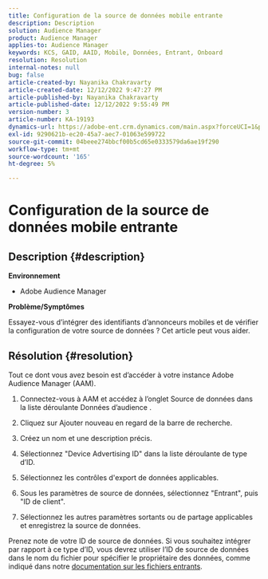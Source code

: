 ```yaml
---
title: Configuration de la source de données mobile entrante
description: Description
solution: Audience Manager
product: Audience Manager
applies-to: Audience Manager
keywords: KCS, GAID, AAID, Mobile, Données, Entrant, Onboard
resolution: Resolution
internal-notes: null
bug: false
article-created-by: Nayanika Chakravarty
article-created-date: 12/12/2022 9:47:27 PM
article-published-by: Nayanika Chakravarty
article-published-date: 12/12/2022 9:55:49 PM
version-number: 3
article-number: KA-19193
dynamics-url: https://adobe-ent.crm.dynamics.com/main.aspx?forceUCI=1&pagetype=entityrecord&etn=knowledgearticle&id=fdc3858b-667a-ed11-81ac-6045bd006b25
exl-id: 9290621b-ec20-45a7-aec7-01063e599722
source-git-commit: 04beee274bbcf00b5cd65e0333579da6ae19f290
workflow-type: tm+mt
source-wordcount: '165'
ht-degree: 5%

---
```


# Configuration de la source de données mobile entrante

## Description {#description}


<b>Environnement</b>

- Adobe Audience Manager

<b>Problème/Symptômes</b>

Essayez-vous d’intégrer des identifiants d’annonceurs mobiles et de vérifier la configuration de votre source de données ? Cet article peut vous aider.


## Résolution {#resolution}


Tout ce dont vous avez besoin est d’accéder à votre instance Adobe Audience Manager (AAM).

1) Connectez-vous à AAM et accédez à l’onglet Source de données dans la liste déroulante Données d’audience .

2) Cliquez sur Ajouter nouveau en regard de la barre de recherche.

3) Créez un nom et une description précis.

4) Sélectionnez &quot;Device Advertising ID&quot; dans la liste déroulante de type d’ID.

5) Sélectionnez les contrôles d&#39;export de données applicables.

6) Sous les paramètres de source de données, sélectionnez &quot;Entrant&quot;, puis &quot;ID de client&quot;.

7) Sélectionnez les autres paramètres sortants ou de partage applicables et enregistrez la source de données.

Prenez note de votre ID de source de données. Si vous souhaitez intégrer par rapport à ce type d’ID, vous devrez utiliser l’ID de source de données dans le nom du fichier pour spécifier le propriétaire des données, comme indiqué dans notre [documentation sur les fichiers entrants](https://experienceleague.adobe.com/docs/audience-manager/user-guide/implementation-integration-guides/sending-audience-data/batch-data-transfer-process/inbound-s3-filenames.html?lang=en).
